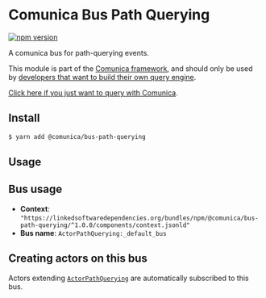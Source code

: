 # Comunica Bus Path Querying

[![npm version](https://badge.fury.io/js/%40comunica%2Fbus-path-querying.svg)](https://www.npmjs.com/package/@comunica/bus-path-querying)

A comunica bus for path-querying events.

This module is part of the [Comunica framework](https://github.com/comunica/comunica),
and should only be used by [developers that want to build their own query engine](https://comunica.dev/docs/modify/).

[Click here if you just want to query with Comunica](https://comunica.dev/docs/query/).

## Install

```bash
$ yarn add @comunica/bus-path-querying
```

## Usage

## Bus usage

* **Context**: `"https://linkedsoftwaredependencies.org/bundles/npm/@comunica/bus-path-querying/^1.0.0/components/context.jsonld"`
* **Bus name**: `ActorPathQuerying:_default_bus`

## Creating actors on this bus

Actors extending [`ActorPathQuerying`](TODO:jsdoc_url) are automatically subscribed to this bus.

